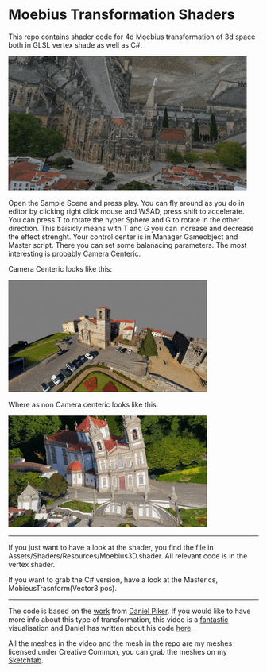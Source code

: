 Moebius Transformation Shaders
=================

This repo contains shader code for 4d Moebius transformation of 3d space both in GLSL vertex shade as well as C#. 

![screenshot](documentation/Batalha.gif)


Open the Sample Scene and press play. You can fly around as you do in editor by clicking right click mouse and WSAD, press shift to accelerate. You can press T to rotate the hyper Sphere and G to rotate in the other direction. 
This baisicly means with T and G you can increase and decrease the effect strenght. Your control center is in Manager Gameobject and Master script. There you can set some balanacing parameters. The most interesting is probably Camera Centeric. 

Camera Centeric looks like this:


![screenshot](documentation/Barcelos.gif)

Where as non Camera centeric looks like this:

![screenshot](documentation/Braga.gif)

--- 

If you just want to have a look at the shader, you find the file in Assets/Shaders/Resources/Moebius3D.shader. 
All relevant code is in the vertex shader. 

If you want to grab the C# version, have a look at the Master.cs, MobieusTrasnform(Vector3 pos). 

---

The code is based on the [work](https://gist.github.com/Dan-Piker/f7d790b3967d41bff8b0291f4cf7bd9e) from [Daniel Piker](https://github.com/Dan-Piker). If you would like to have more info about this type of transformation, this video is a [fantastic](https://spacesymmetrystructure.wordpress.com/2008/12/11/4-dimensional-rotations/) visualisation and Daniel has written about his code [here](https://spacesymmetrystructure.wordpress.com/2008/12/11/4-dimensional-rotations/).  

All the meshes in the video and the mesh in the repo are my meshes licensed under Creative Common, you can grab the meshes on my [Sketchfab](https://skfb.ly/6Vorz). 


